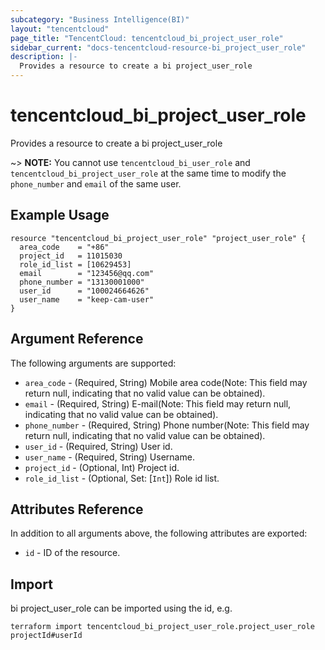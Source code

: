 ```yaml
---
subcategory: "Business Intelligence(BI)"
layout: "tencentcloud"
page_title: "TencentCloud: tencentcloud_bi_project_user_role"
sidebar_current: "docs-tencentcloud-resource-bi_project_user_role"
description: |-
  Provides a resource to create a bi project_user_role
---
```


# tencentcloud_bi_project_user_role

Provides a resource to create a bi project_user_role

~> **NOTE:** You cannot use `tencentcloud_bi_user_role` and `tencentcloud_bi_project_user_role` at the same time to modify the `phone_number` and `email` of the same user.

## Example Usage

```hcl
resource "tencentcloud_bi_project_user_role" "project_user_role" {
  area_code    = "+86"
  project_id   = 11015030
  role_id_list = [10629453]
  email        = "123456@qq.com"
  phone_number = "13130001000"
  user_id      = "100024664626"
  user_name    = "keep-cam-user"
}
```

## Argument Reference

The following arguments are supported:

* `area_code` - (Required, String) Mobile area code(Note: This field may return null, indicating that no valid value can be obtained).
* `email` - (Required, String) E-mail(Note: This field may return null, indicating that no valid value can be obtained).
* `phone_number` - (Required, String) Phone number(Note: This field may return null, indicating that no valid value can be obtained).
* `user_id` - (Required, String) User id.
* `user_name` - (Required, String) Username.
* `project_id` - (Optional, Int) Project id.
* `role_id_list` - (Optional, Set: [`Int`]) Role id list.

## Attributes Reference

In addition to all arguments above, the following attributes are exported:

* `id` - ID of the resource.




## Import

bi project_user_role can be imported using the id, e.g.

```
terraform import tencentcloud_bi_project_user_role.project_user_role projectId#userId
```


